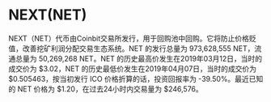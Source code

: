 # 

# NEXT(NET)

NEXT（NET）代币由Coinbit交易所发行，用于回购池中回购。它将防止价格贬值，改善挖矿利润分配交易生态系统。NET 的发行总量为 973,628,555 NET，流通总量为 50,269,268 NET。NET 的历史最高价发生在2019年03月12日，当时的成交价为 $3.02，NET 的历史最低价发生在2019年04月07日，当时的成交价为 $0.505463，按当初发行 ICO 价格折算的话，投资回报率为 -39.50%。最近已知的 NET 价格为 $1.20，在过去24小时内交易量为 $246,576。



